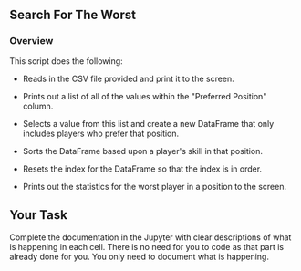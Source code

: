 ## Search For The Worst

### Overview

This script does the following: 

* Reads in the CSV file provided and print it to the screen.

* Prints out a list of all of the values within the "Preferred Position" column.

* Selects a value from this list and create a new DataFrame that only includes players who prefer that position.

* Sorts the DataFrame based upon a player's skill in that position.

* Resets the index for the DataFrame so that the index is in order.

* Prints out the statistics for the worst player in a position to the screen.


## Your Task

Complete the documentation in the Jupyter with clear descriptions of what is happening in each cell. There is no need for you to code as that part is already done for you. You only need to document what is happening.